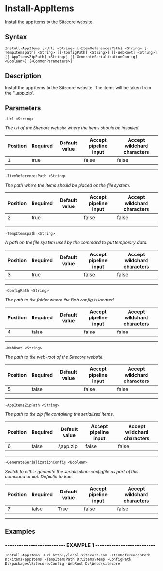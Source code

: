 

# Install-AppItems

Install the app items to the Sitecore website.
## Syntax

    Install-AppItems [-Url] <String> [-ItemReferencesPath] <String> [-TempItemspath] <String> [[-ConfigPath] <String>] [[-WebRoot] <String>] [[-AppItemsZipPath] <String>] [[-GenerateSerializationConfig] <Boolean>] [<CommonParameters>]


## Description

Install the app items to the Sitecore website.
The items will be taken from the ".\app.zip".





## Parameters

    
    -Url <String>
_The url of the Sitecore website where the items should be installed._

| Position | Required | Default value | Accept pipeline input | Accept wildchard characters |
| -------- | -------- | ------------- | --------------------- | --------------------------- |
| 1 | true |  | false | false |


----

    
    
    -ItemReferencesPath <String>
_The path where the items should be placed on the file system._

| Position | Required | Default value | Accept pipeline input | Accept wildchard characters |
| -------- | -------- | ------------- | --------------------- | --------------------------- |
| 2 | true |  | false | false |


----

    
    
    -TempItemspath <String>
_A path on the file system used by the command to put temporary data._

| Position | Required | Default value | Accept pipeline input | Accept wildchard characters |
| -------- | -------- | ------------- | --------------------- | --------------------------- |
| 3 | true |  | false | false |


----

    
    
    -ConfigPath <String>
_The path to the folder where the Bob.config is located._

| Position | Required | Default value | Accept pipeline input | Accept wildchard characters |
| -------- | -------- | ------------- | --------------------- | --------------------------- |
| 4 | false |  | false | false |


----

    
    
    -WebRoot <String>
_The path to the web-root of the Sitecore website._

| Position | Required | Default value | Accept pipeline input | Accept wildchard characters |
| -------- | -------- | ------------- | --------------------- | --------------------------- |
| 5 | false |  | false | false |


----

    
    
    -AppItemsZipPath <String>
_The path to the zip file containing the serialized items._

| Position | Required | Default value | Accept pipeline input | Accept wildchard characters |
| -------- | -------- | ------------- | --------------------- | --------------------------- |
| 6 | false | .\app.zip | false | false |


----

    
    
    -GenerateSerializationConfig <Boolean>
_Switch to either generate the serialization-configfile as part of this command or not. Defaults to true._

| Position | Required | Default value | Accept pipeline input | Accept wildchard characters |
| -------- | -------- | ------------- | --------------------- | --------------------------- |
| 7 | false | True | false | false |


----

    

## Examples

### -------------------------- EXAMPLE 1 --------------------------
    Install-AppItems -Url http://local.sitecore.com -ItemReferencesPath D:\items\appItems -TempItemsPath D:\items\temp -ConfigPath D:\packages\Sitecore.Config -WebRoot D:\Webs\sitecore































